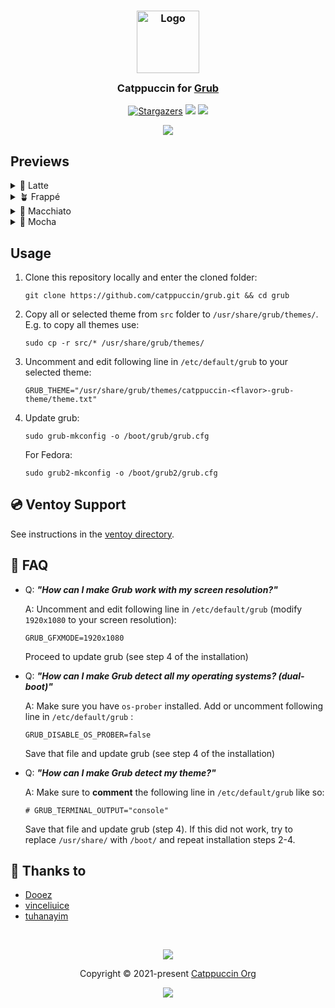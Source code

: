 <h3 align="center">
  <img src="https://raw.githubusercontent.com/catppuccin/catppuccin/main/assets/logos/exports/1544x1544_circle.png" width="100" alt="Logo"/><br/>
  <img src="https://raw.githubusercontent.com/catppuccin/catppuccin/main/assets/misc/transparent.png" height="30" width="0px"/>
  Catppuccin for <a href="https://www.gnu.org/software/grub/">Grub</a>
  <img src="https://raw.githubusercontent.com/catppuccin/catppuccin/main/assets/misc/transparent.png" height="30" width="0px"/>
</h3>
<p align="center">
  <a href="https://github.com/catppuccin/grub/stargazers"><img alt="Stargazers" src="https://img.shields.io/github/stars/catppuccin/grub?colorA=363a4f&colorB=b7bdf8&style=for-the-badge"></a>
  <a href="https://github.com/catppuccin/grub/issues"><img src="https://img.shields.io/github/issues/catppuccin/grub?colorA=363a4f&colorB=f5a97f&style=for-the-badge"></a>
  <a href="https://github.com/catppuccin/grub/contributors"><img src="https://img.shields.io/github/contributors/catppuccin/grub?colorA=363a4f&colorB=a6da95&style=for-the-badge"></a>
</p>

<p align="center">
  <img src="./assets/grub.png"/>
</p>

## Previews

<details>
<summary>🌻 Latte</summary>
  <img src="./assets/grub-latte.png"/>
</details>
<details>
<summary>🪴 Frappé</summary>
  <img src="./assets/grub-frappe.png"/>
</details>
<details>
<summary>🌺 Macchiato</summary>
  <img src="./assets/grub-macchiato.png"/>
</details>
<details>
<summary>🌿 Mocha</summary>
  <img src="./assets/grub-mocha.png"/>
</details>

## Usage

1. Clone this repository locally and enter the cloned folder:

    ```shell
    git clone https://github.com/catppuccin/grub.git && cd grub
    ```

2. Copy all or selected theme from `src` folder to
`/usr/share/grub/themes/`. E.g. to copy all themes use:

    ```shell
    sudo cp -r src/* /usr/share/grub/themes/
    ```

3. Uncomment and edit following line in `/etc/default/grub` to your selected
   theme:

    ```shell
    GRUB_THEME="/usr/share/grub/themes/catppuccin-<flavor>-grub-theme/theme.txt"
    ```

4. Update grub:

    ```shell
    sudo grub-mkconfig -o /boot/grub/grub.cfg
    ```

    For Fedora:

    ```shell
    sudo grub2-mkconfig -o /boot/grub2/grub.cfg
    ```

## 💿 Ventoy Support

See instructions in the [ventoy directory](ventoy/).

## 🙋 FAQ

- Q: **_"How can I make Grub work with my screen resolution?"_**

  A: Uncomment and edit following line in `/etc/default/grub` (modify
  `1920x1080` to your screen resolution):

  ```shell
  GRUB_GFXMODE=1920x1080
  ```

  Proceed to update grub (see step 4 of the installation)

- Q: **_"How can I make Grub detect all my operating systems? (dual-boot)"_**

  A: Make sure you have `os-prober` installed. Add or uncomment following line
    in `/etc/default/grub` :

  ```shell
  GRUB_DISABLE_OS_PROBER=false
  ```

  Save that file and update grub (see step 4 of the installation)

- Q: **_"How can I make Grub detect my theme?"_**

  A: Make sure to **comment** the following line in `/etc/default/grub` like so:

  ```shell
  # GRUB_TERMINAL_OUTPUT="console"
  ```

  Save that file and update grub (step 4). If this did not work, try to replace
  `/usr/share/` with `/boot/` and repeat installation steps 2-4.

## 💝 Thanks to

- [Dooez](https://github.com/Dooez/ventoy-catppuccin)
- [vinceliuice](https://github.com/vinceliuice/grub2-themes)
- [tuhanayim](https://github.com/tuhanayim)

&nbsp;

<p align="center"><img src="https://raw.githubusercontent.com/catppuccin/catppuccin/main/assets/footers/gray0_ctp_on_line.svg?sanitize=true" /></p>
<p align="center">Copyright &copy; 2021-present <a href="https://github.com/catppuccin" target="_blank">Catppuccin Org</a>
<p align="center"><a href="https://github.com/catppuccin/catppuccin/blob/main/LICENSE"><img src="https://img.shields.io/static/v1.svg?style=for-the-badge&label=License&message=MIT&logoColor=d9e0ee&colorA=363a4f&colorB=b7bdf8"/></a></p>
